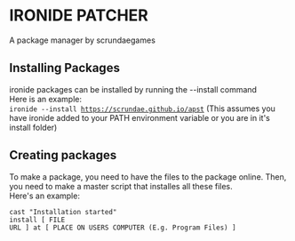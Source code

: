 # IRONIDE PATCHER
A package manager by scrundaegames
## Installing Packages
ironide packages can be installed by running the --install command
<br>Here is an example:<br>
<code>ironide --install https://scrundae.github.io/apst</code> (This assumes you have ironide added to your PATH environment variable or you are in it's install folder)
## Creating packages

To make a package, you need to have the files to the package online. Then, you need to make a master script that installes all these files.
<br>Here's an example:<br>

<code>cast "Installation started"</code>
<br>
<code>install [ FILE URL ] at [ PLACE ON USERS COMPUTER (E.g. Program Files) ]</code>
